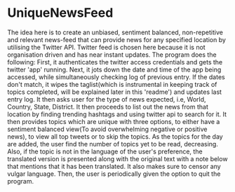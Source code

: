 # UniqueNewsFeed
The idea here is to create an unbiased, sentiment balanced, non-repetitive and relevant news-feed that can provide news for any specified location by utilising the Twitter API. Twitter feed is chosen here because it is not organisation driven and has near instant updates. The program does the following:
First, it authenticates the twitter access credentials and gets the twitter 'app' running. 
Next, it jots down the date and time of the app being accessed, while simultaneously checking log of previous entry. 
If the dates don't match, it wipes the taglist(which is instrumental in keeping track of topics completed, will be explained later in this 'readme') and  updates last entry log. 
It then asks user for the type of news expected, i.e, World, Country, State, District. It then proceeds to list out the news from that location by finding trending hashtags and using twitter api to search for it. It then provides topics which are unique with three options, to either have a sentiment balanced view(To avoid overwhelming negative or positive news), to view all top tweets or to skip the topics.
As the topics for the day are added, the user find the number of topics yet to be read, decreasing. 
Also, if the topic is not in the language of the user's preference, the translated version is presented along with the original text with a note below that mentions that it has been translated. It also makes sure to censor any vulgar language. 
Then, the user is periodically given the option to quit the program.
